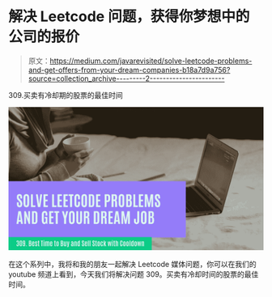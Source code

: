# 解决 Leetcode 问题，获得你梦想中的公司的报价

> 原文：<https://medium.com/javarevisited/solve-leetcode-problems-and-get-offers-from-your-dream-companies-b18a7d9a756?source=collection_archive---------2----------------------->

309.买卖有冷却期的股票的最佳时间

![](img/53865545bd0b8ec265f4bad9dc4f7796.png)

在这个系列中，我将和我的朋友一起解决 Leetcode 媒体问题，你可以在我们的 youtube 频道上看到，今天我们将解决问题 309。买卖有冷却时间的股票的最佳时间。